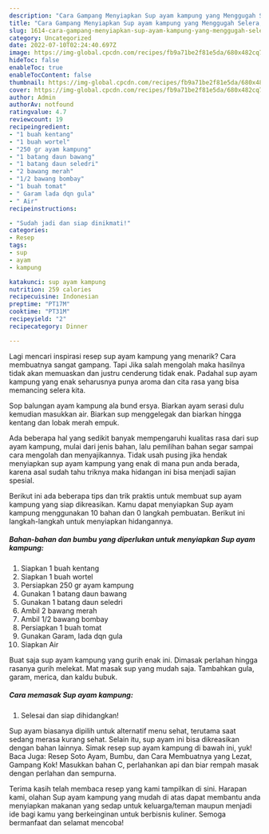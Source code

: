 ```yaml
---
description: "Cara Gampang Menyiapkan Sup ayam kampung yang Menggugah Selera, Buat Buka Puasa Lezat"
title: "Cara Gampang Menyiapkan Sup ayam kampung yang Menggugah Selera, Buat Buka Puasa Lezat"
slug: 1614-cara-gampang-menyiapkan-sup-ayam-kampung-yang-menggugah-selera-buat-buka-puasa-lezat
category: Uncategorized
date: 2022-07-10T02:24:40.697Z
image: https://img-global.cpcdn.com/recipes/fb9a71be2f81e5da/680x482cq70/sup-ayam-kampung-foto-resep-utama.jpg
hideToc: false
enableToc: true
enableTocContent: false
thumbnail: https://img-global.cpcdn.com/recipes/fb9a71be2f81e5da/680x482cq70/sup-ayam-kampung-foto-resep-utama.jpg
cover: https://img-global.cpcdn.com/recipes/fb9a71be2f81e5da/680x482cq70/sup-ayam-kampung-foto-resep-utama.jpg
author: Admin
authorAv: notfound
ratingvalue: 4.7
reviewcount: 19
recipeingredient:
- "1 buah kentang"
- "1 buah wortel"
- "250 gr ayam kampung"
- "1 batang daun bawang"
- "1 batang daun seledri"
- "2 bawang merah"
- "1/2 bawang bombay"
- "1 buah tomat"
- " Garam lada dqn gula"
- " Air"
recipeinstructions:

- "Sudah jadi dan siap dinikmati!"
categories:
- Resep
tags:
- sup
- ayam
- kampung

katakunci: sup ayam kampung 
nutrition: 259 calories
recipecuisine: Indonesian
preptime: "PT17M"
cooktime: "PT31M"
recipeyield: "2"
recipecategory: Dinner

---
```



Lagi mencari inspirasi resep sup ayam kampung yang menarik? Cara membuatnya sangat gampang. Tapi Jika salah mengolah maka hasilnya tidak akan memuaskan dan justru cenderung tidak enak. Padahal sup ayam kampung yang enak seharusnya punya aroma dan cita rasa yang bisa memancing selera kita.


Sop balungan ayam kampung ala bund ersya. Biarkan ayam serasi dulu kemudian masukkan air. Biarkan sup menggelegak dan biarkan hingga kentang dan lobak merah empuk.

Ada beberapa hal yang sedikit banyak mempengaruhi kualitas rasa dari sup ayam kampung, mulai dari jenis bahan, lalu pemilihan bahan segar sampai cara mengolah dan menyajikannya. Tidak usah pusing jika hendak menyiapkan sup ayam kampung yang enak di mana pun anda berada, karena asal sudah tahu triknya maka hidangan ini bisa menjadi sajian spesial.


Berikut ini ada beberapa tips dan trik praktis untuk membuat sup ayam kampung yang siap dikreasikan. Kamu dapat menyiapkan Sup ayam kampung menggunakan 10 bahan dan 0 langkah pembuatan. Berikut ini langkah-langkah untuk menyiapkan hidangannya.

<!--inarticleads1-->

##### Bahan-bahan dan bumbu yang diperlukan untuk menyiapkan Sup ayam kampung:

1. Siapkan 1 buah kentang
1. Siapkan 1 buah wortel
1. Persiapkan 250 gr ayam kampung
1. Gunakan 1 batang daun bawang
1. Gunakan 1 batang daun seledri
1. Ambil 2 bawang merah
1. Ambil 1/2 bawang bombay
1. Persiapkan 1 buah tomat
1. Gunakan  Garam, lada dqn gula
1. Siapkan  Air


Buat saja sup ayam kampung yang gurih enak ini. Dimasak perlahan hingga rasanya gurih melekat. Mat masak sup yang mudah saja. Tambahkan gula, garam, merica, dan kaldu bubuk. 

<!--inarticleads2-->

##### Cara memasak Sup ayam kampung:


1. Selesai dan siap dihidangkan!

Sup ayam biasanya dipilih untuk alternatif menu sehat, terutama saat sedang merasa kurang sehat. Selain itu, sup ayam ini bisa dikreasikan dengan bahan lainnya. Simak resep sup ayam kampung di bawah ini, yuk! Baca Juga: Resep Soto Ayam, Bumbu, dan Cara Membuatnya yang Lezat, Gampang Kok! Masukkan bahan C, perlahankan api dan biar rempah masak dengan perlahan dan sempurna. 

Terima kasih telah membaca resep yang kami tampilkan di sini. Harapan kami, olahan Sup ayam kampung yang mudah di atas dapat membantu anda menyiapkan makanan yang sedap untuk keluarga/teman maupun menjadi ide bagi kamu yang berkeinginan untuk berbisnis kuliner. Semoga bermanfaat dan selamat mencoba!
